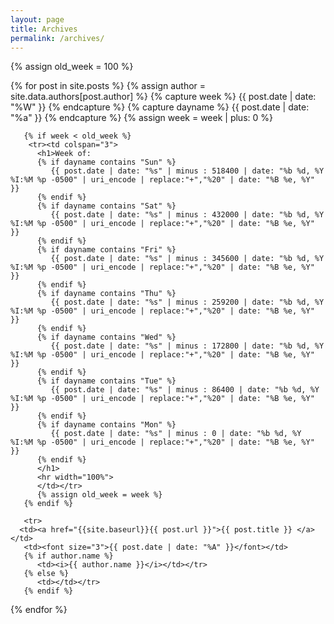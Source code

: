 ```yaml
---
layout: page
title: Archives
permalink: /archives/
---
```


<style>
table, th, td {
    border: 0px solid black;
    border-collapse: collapse;
}
th, td {
    padding: 5px;
    text-align: left;
}
</style>

<section id="site-archives">
  <table style="width:100%">
     <colgroup>
      <col style="width: 33%" />
      <col style="width: 33%" />
      <col style="width: 33%" />
    </colgroup>  

  {% assign old_week = 100 %}

  {% for post in site.posts %}
     {% assign author = site.data.authors[post.author] %}
     {% capture week %}
        {{ post.date | date: "%W" }}
     {% endcapture %}
     {% capture dayname %}
        {{ post.date | date: "%a" }}
     {% endcapture %}
     {% assign week = week | plus: 0 %}
            
       {% if week < old_week %}
        <tr><td colspan="3">
          <h1>Week of: 
          {% if dayname contains "Sun" %}
             {{ post.date | date: "%s" | minus : 518400 | date: "%b %d, %Y %I:%M %p -0500" | uri_encode | replace:"+","%20" | date: "%B %e, %Y" }} 
          {% endif %}
          {% if dayname contains "Sat" %}
             {{ post.date | date: "%s" | minus : 432000 | date: "%b %d, %Y %I:%M %p -0500" | uri_encode | replace:"+","%20" | date: "%B %e, %Y" }} 
          {% endif %}	
          {% if dayname contains "Fri" %}
             {{ post.date | date: "%s" | minus : 345600 | date: "%b %d, %Y %I:%M %p -0500" | uri_encode | replace:"+","%20" | date: "%B %e, %Y" }} 
          {% endif %}
          {% if dayname contains "Thu" %}
             {{ post.date | date: "%s" | minus : 259200 | date: "%b %d, %Y %I:%M %p -0500" | uri_encode | replace:"+","%20" | date: "%B %e, %Y" }} 
          {% endif %}	
          {% if dayname contains "Wed" %}
             {{ post.date | date: "%s" | minus : 172800 | date: "%b %d, %Y %I:%M %p -0500" | uri_encode | replace:"+","%20" | date: "%B %e, %Y" }} 
          {% endif %}	
          {% if dayname contains "Tue" %}
             {{ post.date | date: "%s" | minus : 86400 | date: "%b %d, %Y %I:%M %p -0500" | uri_encode | replace:"+","%20" | date: "%B %e, %Y" }} 
          {% endif %}	
          {% if dayname contains "Mon" %}
             {{ post.date | date: "%s" | minus : 0 | date: "%b %d, %Y %I:%M %p -0500" | uri_encode | replace:"+","%20" | date: "%B %e, %Y" }} 
          {% endif %}
          </h1> 
          <hr width="100%"> 
          </td></tr>			
          {% assign old_week = week %}
       {% endif %}
       
       <tr>
      <td><a href="{{site.baseurl}}{{ post.url }}">{{ post.title }} </a></td>
       <td><font size="3">{{ post.date | date: "%A" }}</font></td>
       {% if author.name %}
          <td><i>{{ author.name }}</i></td></tr>
       {% else %}
          <td></td></tr>
       {% endif %}
       
  {% endfor %}

